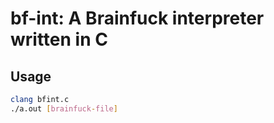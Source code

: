 # bf-int: A Brainfuck interpreter written in C
## Usage
```bash
clang bfint.c
./a.out [brainfuck-file]
```
